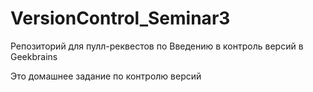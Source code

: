 # VersionControl_Seminar3
Репозиторий для пулл-реквестов по Введению в контроль версий в Geekbrains

Это домашнее задание по контролю версий
